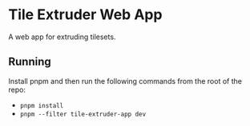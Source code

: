 # Tile Extruder Web App

A web app for extruding tilesets.

## Running

Install pnpm and then run the following commands from the root of the repo:
- `pnpm install`
- `pnpm --filter tile-extruder-app dev`
